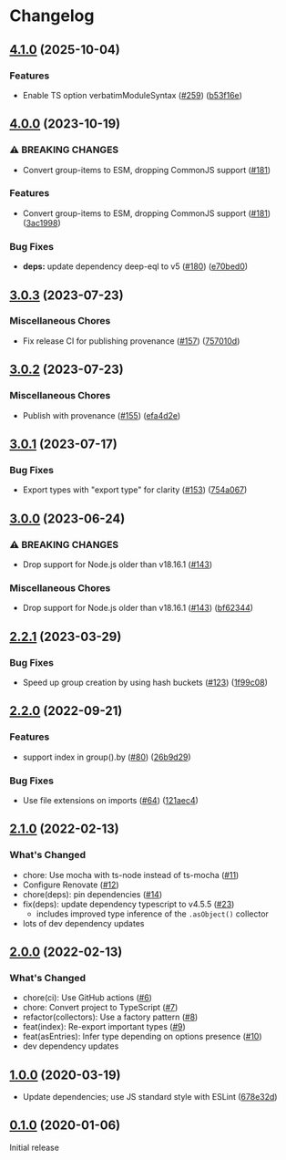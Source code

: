 # Changelog

## [4.1.0](https://github.com/meyfa/group-items/compare/v4.0.0...v4.1.0) (2025-10-04)


### Features

* Enable TS option verbatimModuleSyntax ([#259](https://github.com/meyfa/group-items/issues/259)) ([b53f16e](https://github.com/meyfa/group-items/commit/b53f16e617a3637cc5726b6a774fed78bfe0e5a5))

## [4.0.0](https://github.com/meyfa/group-items/compare/v3.0.3...v4.0.0) (2023-10-19)


### ⚠ BREAKING CHANGES

* Convert group-items to ESM, dropping CommonJS support ([#181](https://github.com/meyfa/group-items/issues/181))

### Features

* Convert group-items to ESM, dropping CommonJS support ([#181](https://github.com/meyfa/group-items/issues/181)) ([3ac1998](https://github.com/meyfa/group-items/commit/3ac1998a9f3ad73cf5df0b03e0110829e97876ba))


### Bug Fixes

* **deps:** update dependency deep-eql to v5 ([#180](https://github.com/meyfa/group-items/issues/180)) ([e70bed0](https://github.com/meyfa/group-items/commit/e70bed032a1f74c220dc309c8ca3539bca2346aa))

## [3.0.3](https://github.com/meyfa/group-items/compare/v3.0.2...v3.0.3) (2023-07-23)


### Miscellaneous Chores

* Fix release CI for publishing provenance ([#157](https://github.com/meyfa/group-items/issues/157)) ([757010d](https://github.com/meyfa/group-items/commit/757010d4f2323da38afb27329a172c11cae5c351))

## [3.0.2](https://github.com/meyfa/group-items/compare/v3.0.1...v3.0.2) (2023-07-23)


### Miscellaneous Chores

* Publish with provenance ([#155](https://github.com/meyfa/group-items/issues/155)) ([efa4d2e](https://github.com/meyfa/group-items/commit/efa4d2ebdbd4c5c7abcea3740b979836e7e2a601))

## [3.0.1](https://github.com/meyfa/group-items/compare/v3.0.0...v3.0.1) (2023-07-17)


### Bug Fixes

* Export types with "export type" for clarity ([#153](https://github.com/meyfa/group-items/issues/153)) ([754a067](https://github.com/meyfa/group-items/commit/754a067625b09ec398876ff89458179bf4008ae6))

## [3.0.0](https://github.com/meyfa/group-items/compare/v2.2.1...v3.0.0) (2023-06-24)


### ⚠ BREAKING CHANGES

* Drop support for Node.js older than v18.16.1 ([#143](https://github.com/meyfa/group-items/issues/143))

### Miscellaneous Chores

* Drop support for Node.js older than v18.16.1 ([#143](https://github.com/meyfa/group-items/issues/143)) ([bf62344](https://github.com/meyfa/group-items/commit/bf6234480ab9249606f336a0e5236358d7900bd4))

## [2.2.1](https://github.com/meyfa/group-items/compare/v2.2.0...v2.2.1) (2023-03-29)


### Bug Fixes

* Speed up group creation by using hash buckets ([#123](https://github.com/meyfa/group-items/issues/123)) ([1f99c08](https://github.com/meyfa/group-items/commit/1f99c08d4f207c3949b98efcd449214b394b4b85))

## [2.2.0](https://github.com/meyfa/group-items/compare/v2.1.0...v2.2.0) (2022-09-21)


### Features

* support index in group().by ([#80](https://github.com/meyfa/group-items/issues/80)) ([26b9d29](https://github.com/meyfa/group-items/commit/26b9d29358e7c494757cbdd345eded179677291e))


### Bug Fixes

* Use file extensions on imports ([#64](https://github.com/meyfa/group-items/issues/64)) ([121aec4](https://github.com/meyfa/group-items/commit/121aec4c53c4111550339cc001893077519bdc1b))

## [2.1.0](https://github.com/meyfa/group-items/compare/v2.0.0...v2.1.0) (2022-02-13)

### What's Changed
* chore: Use mocha with ts-node instead of ts-mocha ([#11](https://github.com/meyfa/group-items/pull/11))
* Configure Renovate ([#12](https://github.com/meyfa/group-items/pull/12))
* chore(deps): pin dependencies ([#14](https://github.com/meyfa/group-items/pull/14))
* fix(deps): update dependency typescript to v4.5.5 ([#23](https://github.com/meyfa/group-items/pull/23))
  * includes improved type inference of the `.asObject()` collector
* lots of dev dependency updates


## [2.0.0](https://github.com/meyfa/group-items/compare/v1.0.0...v2.0.0) (2022-02-13)

### What's Changed
* chore(ci): Use GitHub actions ([#6](https://github.com/meyfa/group-items/pull/6))
* chore: Convert project to TypeScript ([#7](https://github.com/meyfa/group-items/pull/7))
* refactor(collectors): Use a factory pattern ([#8](https://github.com/meyfa/group-items/pull/8))
* feat(index): Re-export important types ([#9](https://github.com/meyfa/group-items/pull/9))
* feat(asEntries): Infer type depending on options presence ([#10](https://github.com/meyfa/group-items/pull/10))
* dev dependency updates


## [1.0.0](https://github.com/meyfa/group-items/compare/v0.1.0...v1.0.0) (2020-03-19)

* Update dependencies; use JS standard style with ESLint ([678e32d](https://github.com/meyfa/group-items/commit/678e32de39215e6a982a9f4d9d3c3e1b83ac41d9))


## [0.1.0](https://github.com/meyfa/group-items/compare/f60879cf8803d060801a8db704c819f9ff8d9701...v0.1.0) (2020-01-06)

Initial release
